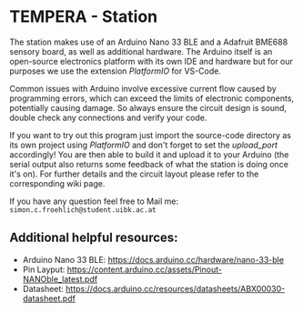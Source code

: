 
# TEMPERA - Station

The station makes use of an Arduino Nano 33 BLE and a Adafruit BME688 sensory board, as well as additional hardware. 
The Arduino itself is an open-source electronics platform with its own IDE  and hardware but for our purposes we 
use the extension _PlatformIO_ for VS-Code. 

Common issues with Arduino involve excessive current flow caused by programming errors, 
which can exceed the limits of electronic components, potentially causing damage.
So always ensure the circuit design is sound, double check any connections and verify your code.

If you want to try out this program just import the source-code directory as its own project using
_PlatformIO_ and don't forget to set the _upload_port_ accordingly! You are then able to build it and upload
it to your Arduino (the serial output also returns some feedback of what the station is doing once it's on).
For further details and the circuit layout please refer to the corresponding wiki page. 

If you have any question feel free to Mail me: `simon.c.froehlich@student.uibk.ac.at`

## Additional helpful resources:

- Arduino Nano 33 BLE: https://docs.arduino.cc/hardware/nano-33-ble
- Pin Layput: https://content.arduino.cc/assets/Pinout-NANOble_latest.pdf
- Datasheet: https://docs.arduino.cc/resources/datasheets/ABX00030-datasheet.pdf
